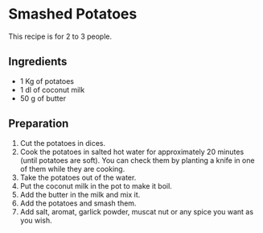 # Smashed Potatoes

This recipe is for 2 to 3 people.

## Ingredients

- 1 Kg of potatoes
- 1 dl of coconut milk
- 50 g of butter

## Preparation

1. Cut the potatoes in dices.
2. Cook the potatoes in salted hot water for approximately 20 minutes (until potatoes are soft). You can check them by planting a knife in one of them while they are cooking.
3. Take the potatoes out of the water.
4. Put the coconut milk in the pot to make it boil.
5. Add the butter in the milk and mix it.
6. Add the potatoes and smash them.
7. Add salt, aromat, garlick powder, muscat nut or any spice you want as you wish.
